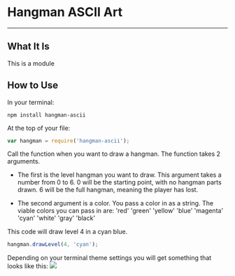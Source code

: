 # Hangman ASCII Art
---

## What It Is
This is a module

## How to Use
In your terminal:
```
npm install hangman-ascii
```

At the top of your file:
```JavaScript
var hangman = require('hangman-ascii');
```

Call the function when you want to draw a hangman. The function takes 2 arguments.

- The first is the level hangman you want to draw. This argument takes a number from 0 to 6. 0 will be the starting point, with no hangman parts drawn. 6 will be the full hangman, meaning the player has lost.

- The second argument is a color. You pass a color in as a string. The viable colors you can pass in are: 'red' 'green' 'yellow' 'blue' 'magenta' 'cyan' 'white' 'gray' 'black'

This code will draw level 4 in a cyan blue.
```JavaScript
hangman.drawLevel(4, 'cyan');
```
<p> Depending on your terminal theme settings you will get something that looks like this:
    <img src='https://github.com/juliemdyer/Hangman-ascii/blob/master/screenshots/level_4_cyan.png'</img>
</p>
